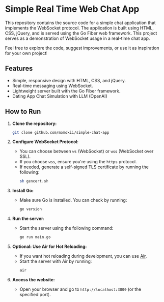 # Simple Real Time Web Chat App

This repository contains the source code for a simple chat application that implements the WebSocket protocol. The application is built using HTML, CSS, jQuery, and is served using the Go Fiber web framework. This project serves as a demonstration of WebSocket usage in a real-time chat app.

Feel free to explore the code, suggest improvements, or use it as inspiration for your own project!

## Features
- Simple, responsive design with HTML, CSS, and jQuery.
- Real-time messaging using WebSocket.
- Lightweight server built with the Go Fiber framework.
- Dating App Chat Simulation with LLM (OpenAI)

## How to Run

1. **Clone the repository:**
   ```bash
   git clone github.com/momokii/simple-chat-app
   ```
   
2. **Configure WebSocket Protocol:**
   - You can choose between `ws` (WebSocket) or `wss` (WebSocket over SSL).
   - If you choose `wss`, ensure you're using the `https` protocol.
   - If needed, generate a self-signed TLS certificate by running the following:
     ```bash
     sh gencert.sh
     ```

3. **Install Go:**
   - Make sure Go is installed. You can check by running:
     ```bash
     go version
     ```

4. **Run the server:**
   - Start the server using the following command:
     ```bash
     go run main.go
     ```

5. **Optional: Use Air for Hot Reloading:**
   - If you want hot reloading during development, you can use [Air](https://github.com/cosmtrek/air).
   - Start the server with Air by running:
     ```bash
     air
     ```

6. **Access the website:**
   - Open your browser and go to `http://localhost:3000` (or the specified port).

